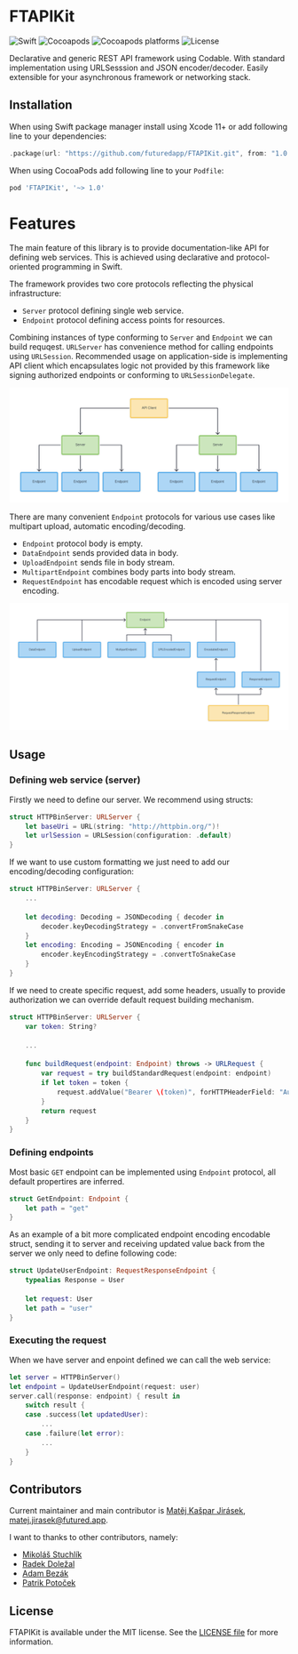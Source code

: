 # FTAPIKit

![Swift](https://github.com/futuredapp/FTAPIKit/workflows/Swift/badge.svg)
![Cocoapods](https://img.shields.io/cocoapods/v/FTAPIKit)
![Cocoapods platforms](https://img.shields.io/cocoapods/p/FTAPIKit)
![License](https://img.shields.io/cocoapods/l/FTAPIKit)

Declarative and generic REST API framework using Codable.
With standard implementation using URLSesssion and JSON encoder/decoder.
Easily extensible for your asynchronous framework or networking stack.

## Installation

When using Swift package manager install using Xcode 11+
or add following line to your dependencies:

```swift
.package(url: "https://github.com/futuredapp/FTAPIKit.git", from: "1.0.0")
```

When using CocoaPods add following line to your `Podfile`:

```ruby
pod 'FTAPIKit', '~> 1.0'
```

# Features

The main feature of this library is to provide documentation-like API
for defining web services. This is achieved using declarative
and protocol-oriented programming in Swift.

The framework provides two core protocols reflecting the physical infrastructure:

- `Server` protocol defining single web service.
- `Endpoint` protocol defining access points for resources.

Combining instances of type conforming to `Server` and `Endpoint` we can build requqest.
`URLServer` has convenience method for calling endpoints using `URLSession`.
Recommended usage on application-side is implementing API client which encapsulates
logic not provided by this framework like signing authorized endpoints
or conforming to `URLSessionDelegate`.

![Architecture](Documentation/Architecture.svg)

There are many convenient `Endpoint` protocols for various use cases
like multipart upload, automatic encoding/decoding.

- `Endpoint` protocol body is empty.
- `DataEndpoint` sends provided data in body.
- `UploadEndpoint` sends file in body stream.
- `MultipartEndpoint` combines body parts into body stream.
- `RequestEndpoint` has encodable request which is encoded using server encoding.

![Endpoint types](Documentation/Endpoints.svg)

## Usage

### Defining web service (server)

Firstly we need to define our server. We recommend using structs:

```swift
struct HTTPBinServer: URLServer {
    let baseUri = URL(string: "http://httpbin.org/")!
    let urlSession = URLSession(configuration: .default)
}
```

If we want to use custom formatting we just need to add our encoding/decoding configuration:

```swift
struct HTTPBinServer: URLServer {
    ...

    let decoding: Decoding = JSONDecoding { decoder in
        decoder.keyDecodingStrategy = .convertFromSnakeCase
    }
    let encoding: Encoding = JSONEncoding { encoder in
        encoder.keyEncodingStrategy = .convertToSnakeCase
    }
}
```

If we need to create specific request, add some headers, usually to provide
authorization we can override default request building mechanism.

```swift
struct HTTPBinServer: URLServer {
    var token: String?

    ...

    func buildRequest(endpoint: Endpoint) throws -> URLRequest {
        var request = try buildStandardRequest(endpoint: endpoint)
        if let token = token {
            request.addValue("Bearer \(token)", forHTTPHeaderField: "Authorization")
        }
        return request
    }
}
```

### Defining endpoints

Most basic `GET` endpoint can be implemented using `Endpoint` protocol,
all default propertires are inferred.

```swift
struct GetEndpoint: Endpoint {
    let path = "get"
}
```

As an example of a bit more complicated endpoint encoding encodable struct,
sending it to server and receiving updated value back from the server
we only need to define following code:

```swift
struct UpdateUserEndpoint: RequestResponseEndpoint {
    typealias Response = User

    let request: User
    let path = "user"
}
```

### Executing the request

When we have server and enpoint defined we can call the web service:

```swift
let server = HTTPBinServer()
let endpoint = UpdateUserEndpoint(request: user)
server.call(response: endpoint) { result in
    switch result {
    case .success(let updatedUser):
        ...
    case .failure(let error):
        ...
    }
}
```

## Contributors

Current maintainer and main contributor is [Matěj Kašpar Jirásek](https://github.com/mkj-is), <matej.jirasek@futured.app>.

I want to thanks to other contributors, namely:

- [Mikoláš Stuchlík](https://github.com/mikolasstuchlik)
- [Radek Doležal](https://github.com/eRDe33)
- [Adam Bezák](https://github.com/bezoadam)
- [Patrik Potoček](https://github.com/Patrez)

## License

FTAPIKit is available under the MIT license. See the [LICENSE file](LICENSE) for more information.
